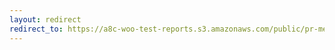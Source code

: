 ```yaml
---
layout: redirect
redirect_to: https://a8c-woo-test-reports.s3.amazonaws.com/public/pr-merge/45556/api/index.html
---
```

